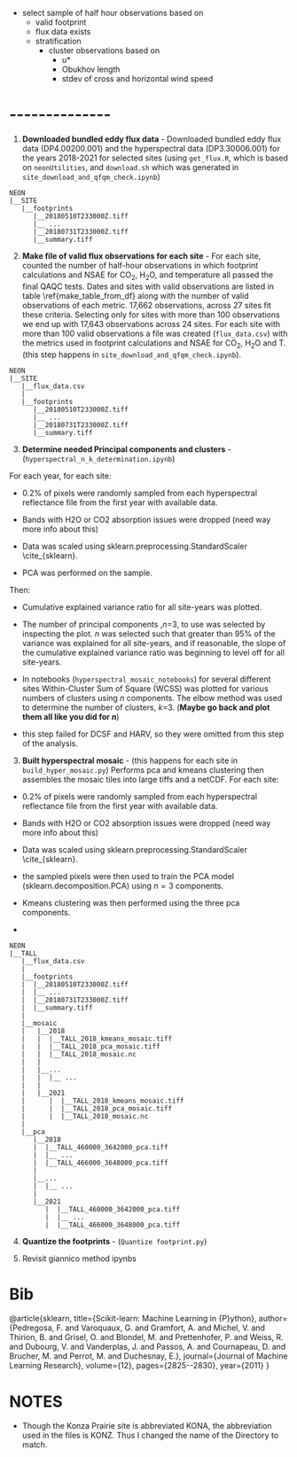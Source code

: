 + select sample of half hour observations based on 
    - valid footprint
    - flux data exists
    - stratification
        + cluster observations based on
            - u*
            - Obukhov length
            - stdev of cross and horizontal wind speed


# --------------

1. **Downloaded bundled eddy flux data** - Downloaded bundled eddy flux data (DP4.00200.001) and the hyperspectral data (DP3.30006.001) for the years 2018-2021 for selected sites (using `get_flux.R`, which is based on `neonUtilities`, and `download.sh` which was generated in `site_download_and_qfqm_check.ipynb`)
```
NEON
|__SITE
   |__footprints
      |__20180510T233000Z.tiff
      |__ ...
      |__20180731T233000Z.tiff
      |__summary.tiff
```

2. **Make file of valid flux observations for each site** - For each site, counted the number of half-hour observations in which footprint calculations and NSAE for CO$_{2}$, H$_{2}$O, and temperature all passed the final QAQC tests.  Dates and sites with valid observations are listed in table \ref{make_table_from_df} along with the number of valid observations of each metric. 17,662 observations, across 27 sites fit these criteria. Selecting only for sites with more than 100 observations we end up with 17,643 observations across 24 sites.  For each site with more than 100 valid observations a file was created (`flux_data.csv`) with the metrics used in footprint calculations and NSAE for CO$_{2}$, H$_{2}$O and T. (this step happens in `site_download_and_qfqm_check.ipynb`).

```
NEON
|__SITE
   |__flux_data.csv
   |
   |__footprints
      |__20180510T233000Z.tiff
      |__ ...
      |__20180731T233000Z.tiff
      |__summary.tiff
```

3. **Determine needed Principal components and clusters** - (`hyperspectral_n_k_determination.ipynb`)

For each year, for each site:

+ 0.2% of pixels were randomly sampled from each hyperspectral reflectance file from the first year with available data.

+ Bands with H2O or CO2 absorption issues were dropped (need way more info about this)

+ Data was scaled using sklearn.preprocessing.StandardScaler \cite_{sklearn}.

+ PCA was performed on the sample.

Then:

+ Cumulative explained variance ratio for all site-years was plotted.

+ The number of principal components ,_n_=3,  to use was selected by inspecting the plot. _n_ was selected such that greater than 95% of the variance was explained for all site-years, and if reasonable, the slope of the  cumulative explained variance ratio was beginning to level off for all site-years.

+ In notebooks (`hyperspectral_mosaic_notebooks`) for several different sites Within-Cluster Sum of Square (WCSS) was plotted for various numbers of clusters using _n_ components.  The elbow method was used to determine the number of clusters, _k_=3. (__Maybe go back and plot them all like you did for *n*__)

+ this step failed for DCSF and HARV, so they were omitted from this step of the analysis.


3. **Built hyperspectral mosaic** - (this happens for each site in `build_hyper_mosaic.py`)  Performs pca and kmeans clustering then assembles the mosaic tiles into large tiffs and a netCDF. For each site:

+ 0.2% of pixels were randomly sampled from each hyperspectral reflectance file from the first year with available data.

+ Bands with H2O or CO2 absorption issues were dropped (need way more info about this)

+ Data was scaled using sklearn.preprocessing.StandardScaler \cite_{sklearn}.

+ the sampled pixels were then used to train the PCA model (sklearn.decomposition.PCA) using $n=3$ components.

+ Kmeans clustering was then performed using the three pca components.

+ 

```
NEON
|__TALL
   |__flux_data.csv
   |
   |__footprints
   |  |__20180510T233000Z.tiff
   |  |__ ...
   |  |__20180731T233000Z.tiff
   |  |__summary.tiff
   |
   |__mosaic
   |   |__2018
   |   |  |__TALL_2018_kmeans_mosaic.tiff
   |   |  |__TALL_2018_pca_mosaic.tiff
   |   |  |__TALL_2018_mosaic.nc
   |   |
   |   |__...
   |   |  |__ ...
   |   |
   |   |__2021
   |      |  |__TALL_2018_kmeans_mosaic.tiff
   |      |  |__TALL_2018_pca_mosaic.tiff
   |      |  |__TALL_2018_mosaic.nc
   |
   |__pca
      |__2018
      |  |__TALL_460000_3642000_pca.tiff
      |  |__ ...
      |  |__TALL_466000_3648000_pca.tiff
      |
      |__...
      |  |__ ...
      |
      |__2021
         |  |__TALL_460000_3642000_pca.tiff
         |  |__ ...
         |  |__TALL_466000_3648000_pca.tiff
```
4. **Quantize the footprints** - (`Quantize footprint.py`)

5. Revisit giannico method ipynbs


 # Bib #

@article{sklearn,
 title={Scikit-learn: Machine Learning in {P}ython},
 author={Pedregosa, F. and Varoquaux, G. and Gramfort, A. and Michel, V.
         and Thirion, B. and Grisel, O. and Blondel, M. and Prettenhofer, P.
         and Weiss, R. and Dubourg, V. and Vanderplas, J. and Passos, A. and
         Cournapeau, D. and Brucher, M. and Perrot, M. and Duchesnay, E.},
 journal={Journal of Machine Learning Research},
 volume={12},
 pages={2825--2830},
 year={2011}
}


# NOTES # 

+ Though the Konza Prairie site is abbreviated KONA, the abbreviation used in the files is KONZ.  Thus I changed the name of the Directory to match.